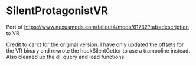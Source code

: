 # SilentProtagonistVR
Port of https://www.nexusmods.com/fallout4/mods/61732?tab=description to VR

Credit to carxt for the original version.    I have only updated the offsets for the VR binary and rewrote the hookSilentGetter to use a trampoline instead.   Also cleaned up the dll query and load functions.
